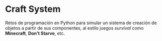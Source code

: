 # Craft System

Retos de programación en Python para simular un sistema de creación de objetos a partir de sus componentes, al estilo juegos _survival_ como __Minecraft__, __Don't Starve__, etc.
